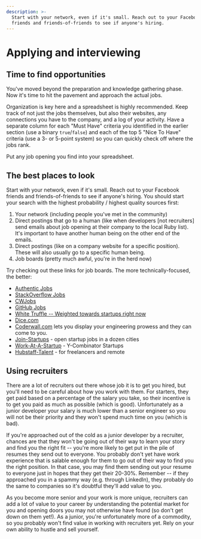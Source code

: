 ```yaml
---
description: >-
  Start with your network, even if it's small. Reach out to your Facebook
  friends and friends-of-friends to see if anyone's hiring.
---
```


# Applying and interviewing

## Time to find opportunities

You've moved beyond the preparation and knowledge gathering phase. Now it's time to hit the pavement and approach the actual jobs.

Organization is key here and a spreadsheet is highly recommended. Keep track of not just the jobs themselves, but also their websites, any connections you have to the company, and a log of your activity. Have a separate column for each "Must Have" criteria you identified in the earlier section \(use a binary `true`/`false`\) and each of the top 5 "Nice To Have" criteria \(use a 3- or 5-point system\) so you can quickly check off where the jobs rank.

Put any job opening you find into your spreadsheet.

## The best places to look

Start with your network, even if it's small. Reach out to your Facebook friends and friends-of-friends to see if anyone's hiring. You should start your search with the highest probability / highest quality sources first:

1. Your network \(including people you've met in the community\)
2. Direct postings that go to a human \(like when developers \[not recruiters\] send emails about job opening at their company to the local Ruby list\).  It's important to have another human being on the other end of the emails.
3. Direct postings \(like on a company website for a specific position\).  These will also usually go to a specific human being.
4. Job boards \(pretty much awful, you're in the herd now\)

Try checking out these links for job boards. The more technically-focused, the better:

* [Authentic Jobs](http://www.authenticjobs.com)
* [StackOverflow Jobs](https://stackoverflow.com/jobs)
* [CWJobs](http://cwjobs.co.uk)
* [GitHub Jobs](https://jobs.github.com/)
* [White Truffle -- Weighted towards startups right now](http://www.whitetruffle.com)
* [Dice.com](http://www.dice.com)
* [Coderwall.com](http://coderwall.com) lets you display your engineering prowess and they can come to you.
* [Join-Startups](https://underdog.io/) - open startup jobs in a dozen cities
* [Work-At-A-Startup](https://www.workatastartup.com/) - Y-Combinator Startups
* [Hubstaff-Talent](https://talent.hubstaff.com/) - for freelancers and remote

## Using recruiters

There are a lot of recruiters out there whose job it is to get you hired, but you'll need to be careful about how you work with them. For starters, they get paid based on a percentage of the salary you take, so their incentive is to get you paid as much as possible \(which is good\). Unfortunately as a junior developer your salary is much lower than a senior engineer so you will not be their priority and they won't spend much time on you \(which is bad\).

If you're approached out of the cold as a junior developer by a recruiter, chances are that they won't be going out of their way to learn your story and find you the right fit -- you're more likely to get put in the pile of resumes they send out to everyone. You probably don't yet have work experience that is salable enough for them to go out of their way to find you the right position. In that case, you may find them sending out your resume to everyone just in hopes that they get their 20-30%. Remember -- if they approached you in a spammy way \(e.g. through LinkedIn\), they probably do the same to companies so it's doubtful they'll add value to you.

As you become more senior and your work is more unique, recruiters can add a lot of value to your career by understanding the potential market for you and opening doors you may not otherwise have found \(so don't get down on them yet!\). As a junior, you're unfortunately more of a commodity, so you probably won't find value in working with recruiters yet. Rely on your own ability to hustle and sell yourself.

